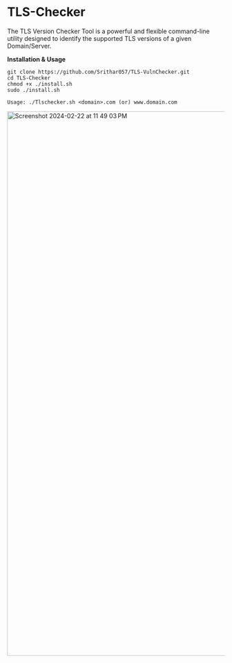 # TLS-Checker
The TLS Version Checker Tool is a powerful and flexible command-line utility designed to identify the supported TLS versions of a given Domain/Server. 




**Installation & Usage**
~~~~~~~~~~~~~~~~~~~~~~~~~~~~~~~~~
git clone https://github.com/Srithar057/TLS-VulnChecker.git
cd TLS-Checker
chmod +x ./install.sh
sudo ./install.sh
~~~~~~~~~~~~~~~~~~~~~~~~~~~~~~~~~

~~~~~~~~~~~~~~~~~~~~~~~~~~~~~~~~~
Usage: ./Tlschecker.sh <domain>.com (or) www.domain.com
~~~~~~~~~~~~~~~~~~~~~~~~~~~~~~~~~

<img width="1260" alt="Screenshot 2024-02-22 at 11 49 03 PM" src="https://github.com/Srithar057/TLS-Checker/assets/119922855/0e1af27f-64c7-45ef-a67e-7399b773fcd4">
